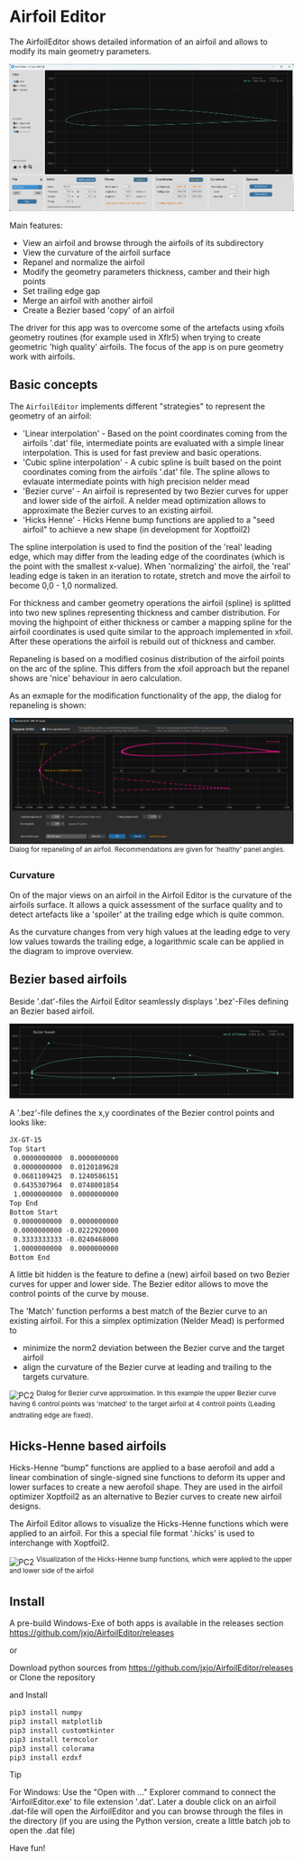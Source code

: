 # Airfoil Editor


The AirfoilEditor shows detailed information of an airfoil and allows to modify its main geometry parameters. 

![PC2](images/AirfoilEditor_App.png "Screenshot of the AirfoilEditor ")

Main features: 

* View an airfoil and browse through the airfoils of its subdirectory
* View the curvature of the airfoil surface
* Repanel and normalize the airfoil
* Modify the geometry parameters thickness, camber and their high points 
* Set trailing edge gap 
* Merge an airfoil with another airfoil 
* Create a Bezier based 'copy' of an airfoil 

The driver for this app was to overcome some of the artefacts using xfoils geometry routines (for example used in Xflr5) when trying to create geometric 'high quality' airfoils. The focus of the app is on pure geometry work with airfoils. 

## Basic concepts

The `AirfoilEditor` implements different "strategies" to represent the geometry of an airfoil:

- 'Linear interpolation' -  Based on the point coordinates coming from the airfoils '.dat' file, intermediate points are evaluated with a simple linear interpolation. This is used for fast preview and basic operations.
- 'Cubic spline interpolation' - A cubic spline is built based on the point coordinates coming from the airfoils '.dat' file. The spline allows to evlauate intermediate points with high precision 
nelder mead
- 'Bezier curve' - An airfoil is represented by two Bezier curves for upper and lower side of the airfoil. A nelder mead optimization allows to approximate the Bezier curves to an existing airfoil.
- 'Hicks Henne' - Hicks Henne bump functions are applied to a "seed airfoil" to achieve a new shape (in development for Xoptfoil2)  

The spline interpolation is used to find the position of the 'real' leading edge, which may differ from the leading edge of the coordinates (which is the point with the smallest x-value). When 'normalizing' the airfoil, the 'real' leading edge is taken in an iteration to rotate, stretch and move the airfoil to become 0,0 - 1,0 normalized.

For thickness and camber geometry operations the airfoil (spline) is splitted into two new splines representing thickness and camber distribution. For moving the highpoint of either thickness or camber a mapping spline for the airfoil coordinates is used quite similar to the approach implemented in xfoil. After these operations the airfoil is rebuild out of thickness and camber. 

Repaneling is based on a modified cosinus distribution of the airfoil points on the arc of the spline. This differs from the xfoil approach but the repanel shows are 'nice' behaviour in aero calculation. 

As an exmaple for the modification functionality of the app, the dialog for repaneling is shown:  

![Repanel](images/AirfoilEditor_repanel.png "Screenshot of Repaneling within AirfoilEditor")
<sup>Dialog for repaneling of an airfoil. Recommendations are given for 'healthy' panel angles.  </sup>
</p>

### Curvature 

On of the major views on an airfoil in the Airfoil Editor is the curvature of the airfoils surface. It allows a quick assessment of the surface quality and to detect artefacts like a 'spoiler' at the trailing edge which is quite common. 

As the curvature changes from very high values at the leading edge to very low values towards the trailing edge, a logarithmic scale can be applied in the diagram to improve overview.  


## Bezier based airfoils 

Beside '.dat'-files the Airfoil Editor seamlessly displays '.bez'-Files defining an Bezier based airfoil. 

![PC2](images/AirfoilEditor_bezier1.png "Screenshot of Bezier curve definition")

A '.bez'-file defines the x,y coordinates of the Bezier control points and looks like: 
```
JX-GT-15
Top Start
 0.0000000000  0.0000000000
 0.0000000000  0.0120189628
 0.0681109425  0.1240586151
 0.6435307964  0.0748001854
 1.0000000000  0.0000000000
Top End
Bottom Start
 0.0000000000  0.0000000000
 0.0000000000 -0.0222920000
 0.3333333333 -0.0240468000
 1.0000000000  0.0000000000
Bottom End
````


A little bit hidden is the feature to define a (new) airfoil based on two Bezier curves for upper and lower side. The Bezier editor allows to move the control points of the curve by mouse.

The 'Match' function performs a best match of the Bezier curve to an existing airfoil. For this a simplex optimization (Nelder Mead) is performed to 
- minimize the norm2 deviation between the Bezier curve and the target airfoil
- align the curvature of the Bezier curve at leading and trailing to the targets curvature.  


![PC2](images/AirfoilEditor_bezier.png "Screenshot of Bezier curve definition")
<sup>Dialog for Bezier curve approximation. In this example the upper Bezier curve having 6 control points was 'matched' to the target airfoil at 4 controil points (Leading andtrailing edge are fixed). </sup>


## Hicks-Henne based airfoils 

Hicks-Henne “bump” functions are applied to a base aerofoil and add a linear combination of single-signed sine functions to deform its upper and lower surfaces to create a new aerofoil shape.
They are used in the airfoil optimizer Xoptfoil2 as an alternative to Bezier curves to create new airfoil designs. 

The Airfoil Editor allows to visualize the Hicks-Henne functions which were applied to an airfoil. For this a special file format '.hicks' is used to interchange with Xoptfoil2.

![PC2](images/AirfoilEditor_Hicks-Henne.png "Screenshot of Hicks-Henne based airfoil")
<sup>Visualization of the Hicks-Henne bump functions, which were applied to the upper and lower side of the airfoil</sup>

##  Install

A pre-build Windows-Exe of both apps is available in the releases section https://github.com/jxjo/AirfoilEditor/releases  

or 

Download python sources from https://github.com/jxjo/AirfoilEditor/releases or Clone the repository 

and Install 

```
pip3 install numpy
pip3 install matplotlib
pip3 install customtkinter
pip3 install termcolor
pip3 install colorama
pip3 install ezdxf
```

> [!TIP]
 For Windows: Use the "Open with ..." Explorer command to connect the 'AirfoilEditor.exe' to file extension '.dat'. Later a double click on an airfoil .dat-file will open the AirfoilEditor and you can browse through the files in the directory (if you are using the Python version, create a little batch job to open the .dat file)  


Have fun!
